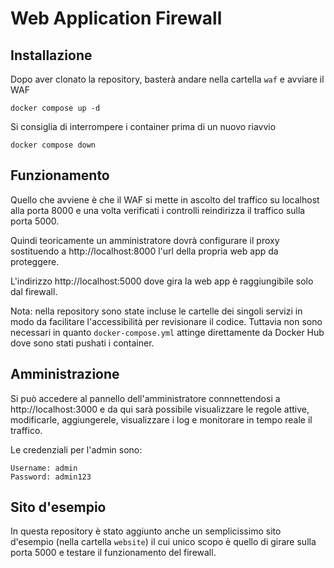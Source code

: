 # Web Application Firewall


## Installazione
Dopo aver clonato la repository, basterà andare nella cartella `waf` e avviare il WAF

    docker compose up -d

Si consiglia di interrompere i container prima di un nuovo riavvio

    docker compose down

## Funzionamento
Quello che avviene è che il WAF si mette in ascolto del traffico su localhost alla porta 8000 e una volta verificati i controlli reindirizza il traffico sulla porta 5000.

Quindi teoricamente un amministratore dovrà configurare il proxy sostituendo a http://localhost:8000 l'url della propria web app da proteggere.

L'indirizzo http://localhost:5000 dove gira la web app è raggiungibile solo dal firewall.

Nota: nella repository sono state incluse le cartelle dei singoli servizi in modo da facilitare l'accessibilità per revisionare il codice. Tuttavia non sono necessari in quanto `docker-compose.yml` attinge direttamente da Docker Hub dove sono stati pushati i container.

## Amministrazione

Si può accedere al pannello dell'amministratore connnettendosi a http://localhost:3000 e da qui sarà possibile visualizzare le regole attive, modificarle, aggiungerele, visualizzare i log e monitorare in tempo reale il traffico.

Le credenziali per l'admin sono:

    Username: admin
    Password: admin123

## Sito d'esempio
In questa repository è stato aggiunto anche un semplicissimo sito d'esempio (nella cartella `website`) il cui unico scopo è quello di girare sulla porta 5000 e testare il funzionamento del firewall.
